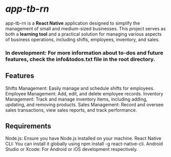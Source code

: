 # *app-tb-rn*

app-tb-rn is a **React Native** application designed to simplify the management of small and medium-sized businesses. This project serves as both a **learning tool** and a practical solution for managing various aspects of business operations, including shifts, employees, inventory, and sales.

### In development: For more information about to-dos and future features, check the info&todos.txt file in the root directory.

## Features
Shifts Management: Easily manage and schedule shifts for employees.
Employee Management: Add, edit, and delete employee records.
Inventory Management: Track and manage inventory items, including adding, updating, and removing products.
Sales Management: Record and oversee sales transactions, view sales reports, and track performance.

## Requirements
Node.js: Ensure you have Node.js installed on your machine.
React Native CLI: You can install it globally using npm install -g react-native-cli.
Android Studio or Xcode: For Android or iOS development respectively.
